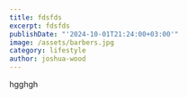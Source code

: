 ```yaml
---
title: fdsfds
excerpt: fdsfds
publishDate: "'2024-10-01T21:24:00+03:00'"
image: /assets/barbers.jpg
category: lifestyle
author: joshua-wood
---
```

hgghgh
